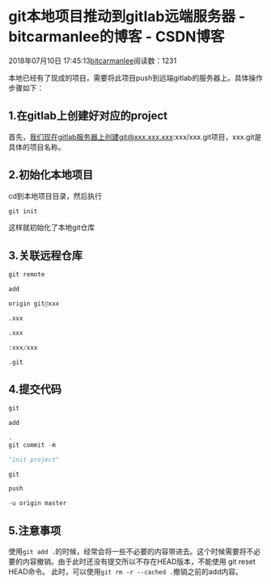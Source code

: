 
# git本地项目推动到gitlab远端服务器 - bitcarmanlee的博客 - CSDN博客


2018年07月10日 17:45:13[bitcarmanlee](https://me.csdn.net/bitcarmanlee)阅读数：1231


本地已经有了现成的项目，需要将此项目push到远端gitlab的服务器上。具体操作步骤如下：
## 1.在gitlab上创建好对应的project
首先，我们现在gitlab服务器上创建git@xxx.xxx.xxx:xxx/xxx.git项目，xxx.git是具体的项目名称。
## 2.初始化本地项目
cd到本地项目目录，然后执行
```python
git init
```
这样就初始化了本地git仓库
## 3.关联远程仓库
```python
git remote
```
```python
add
```
```python
origin git@xxx
```
```python
.xxx
```
```python
.xxx
```
```python
:xxx/xxx
```
```python
.git
```
## 4.提交代码
```python
git
```
```python
add
```
```python
.
git commit -m
```
```python
"init project"
```
```python
git
```
```python
push
```
```python
-u origin master
```
## 5.注意事项
使用`git add .`的时候，经常会将一些不必要的内容带进去。这个时候需要将不必要的内容撤销。由于此时还没有提交所以不存在HEAD版本，不能使用 git reset HEAD命令。
此时，可以使用`git rm -r --cached .`撤销之前的add内容。

